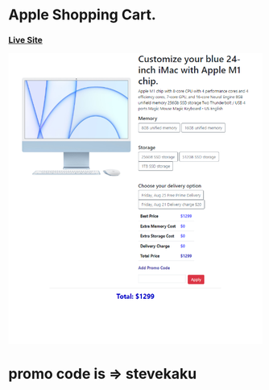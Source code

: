 # Apple Shopping Cart.

### [Live Site](https://apple-shoppingcart.netlify.app/)

![Apple Shopping Cart](https://github.com/mehesultana/apple-shoping-cart/blob/master/images/live-site.png)

# promo code is => stevekaku
